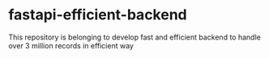 # fastapi-efficient-backend
This repository is belonging to develop fast and efficient backend to handle over 3 million records in efficient way
